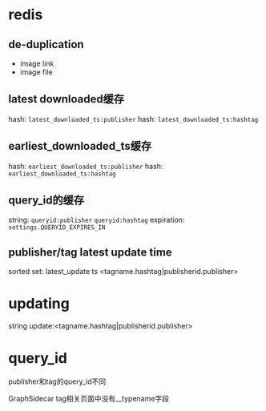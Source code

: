 # redis

## de-duplication
* image link
* image file

## latest downloaded缓存
hash: `latest_downloaded_ts:publisher`
hash: `latest_downloaded_ts:hashtag`


## earliest_downloaded_ts缓存
hash: `earliest_downloaded_ts:publisher`
hash: `earliest_downloaded_ts:hashtag`

## query_id的缓存
string:
    `queryid:publisher`
    `queryid:hashtag`
expiration:
    `settings.QUERYID_EXPIRES_IN`

## publisher/tag latest update time
sorted set: latest_update ts <tagname.hashtag|publisherid.publisher>
    
# updating
string update:<tagname.hashtag|publisherid.publisher>

# query_id
publisher和tag的query_id不同



GraphSidecar
tag相关页面中没有__typename字段